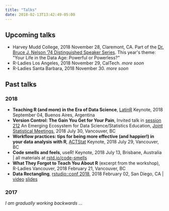 ```yaml
---
title: "Talks"
date: 2018-02-13T13:42:49-05:00
---
```


## Upcoming talks

  * Harvey Mudd College, 2018 November 28, Claremont, CA. Part of the [Dr. Bruce J. Nelson ’74 Distinguished Speaker Series](https://www.hmc.edu/calendar/nelson-speaker-series/). This year's theme: "Your Life in the Data Age: Powerful or Powerless?"
  * R-Ladies Los Angeles, 2018 November 29, CalTech. *more soon*
  * R-Ladies Santa Barbara, 2018 November 30. *more soon*

## Past talks

### 2018

  * **Teaching R (and more) in the Era of Data Science**, [LatinR](http://latin-r.com) Keynote, 2018 September 04, Buenos Aires, Argentina
  * **Version Control: The Gain You Get for Your Pain**, Invited talk in [session 212](https://ww2.amstat.org/meetings/jsm/2018/onlineprogram/ActivityDetails.cfm?SessionID=214992) An Emerging Ecosystem for Data Science/Statistics Education, [Joint Statistical Meetings](https://ww2.amstat.org/meetings/jsm/2018/index.cfm), 2018 July 30, Vancouver, BC
  * **Workflow practices: tips for being more effective (and happier!) in your data analysis with R**, [ACTStat](http://actstat.org/Documents/actstat/2018/ACTStat2018_program.pdf) Keynote, 2018 July 29, Vancouver, BC
  * **Code smells and feels**, useR! Keynote, 2018 July 13, Brisbane, Australia | all materials at [rstd.io/code-smells](https://rstd.io/code-smells)
  * **What They Forgot to Teach You About R** (excerpt from the workshop), R-Ladies Vancouver, 2018 February 21, Vancouver, BC
  * **Data Rectangling**, [rstudio::conf 2018](https://www.rstudio.com/conference/), 2018 February 02, San Diego, CA | [video](https://www.rstudio.com/resources/videos/data-rectangling/) [slides](https://speakerdeck.com/jennybc/data-rectangling-1)
  
### 2017

*I am gradually working backwards ...*
